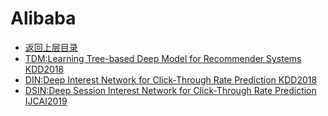 # Alibaba

* [返回上层目录](../industry-application.md)
* [TDM:Learning Tree-based Deep Model for Recommender Systems KDD2018](tree-based-deep-model/Learning-Tree-based-Deep-Model-for-Recommender-Systems.md)
* [DIN:Deep Interest Network for Click-Through Rate Prediction KDD2018](deep-interest-network/Deep-Interest-Network-for-Click-Through-Rate-Prediction.md)
* [DSIN:Deep Session Interest Network for Click-Through Rate Prediction IJCAI2019](deep-session-interest-network/DSIN-Deep-Session-Interest-Network-for-Click-Through-Rate-Prediction.md)


